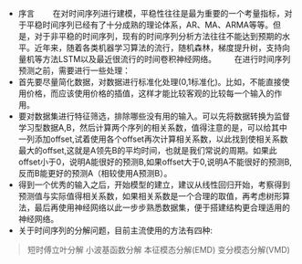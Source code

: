 + 序言
&emsp;&emsp;在对时间序列进行建模，平稳性往往是最为重要的一个考量指标，对于平稳时间序列已经有了十分成熟的理论体系，AR、MA、ARMA等等。但是，对于非平稳的时间序列，现有的时间序列分析方法往往不能达到预期的水平。近年来，随着各类机器学习算法的流行，随机森林，梯度提升树，支持向量机等方法LSTM以及最近很流行的时间卷积神经网络。
&emsp;&emsp;在进行时间序列预测之前，需要进行一些处理：
+ 首先要尽量简化数据，对数据进行标准化处理(0,1标准化)。比如，不能直接使用价格，而应该使用价格的插值，这样才能比较客观的比较每一个输入的作用。
+ 要对数据集进行特征筛选，排除哪些没有用的输入。可以先将数据转换为监督学习型数据A,B，然后计算两个序列的相关系数，值得注意的是，可以给其中一列添加offset,试着使用各个offset再次计算相关系数，以此找到使相关系数最大的offset,这就是A领先B的平均时间，也就是我们常说的周期。如果此offset小于0，说明A能很好的预测B,如果offset大于0,说明A不能很好的预测B,反而B能更好的预测A（相较使用A预测B）。
+ 得到一个优秀的输入之后，开始模型的建立，建议从线性回归开始，考察得到预测值与实际值得相关系数，如果相关系数是一个合理的取值，再考虑树形算法，最后再使用神经网络以此一步步熟悉数据集，便于搭建结构更合理适用的神经网络。
+ 关于时间序列的分解问题，目前主流使用的方法有四种:
> 短时傅立叶分解
> 小波基函数分解
> 本征模态分解(EMD)
> 变分模态分解(VMD)
